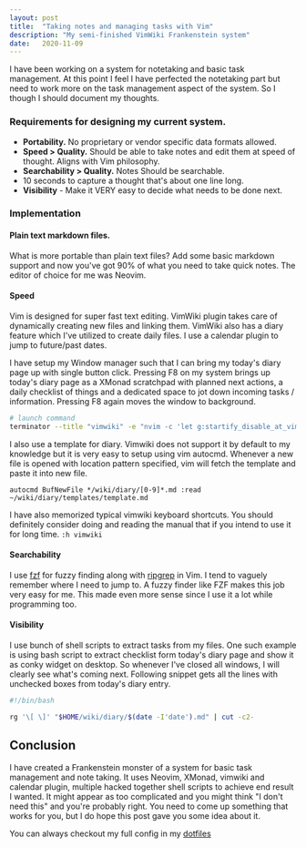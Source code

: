 ```yaml
---
layout: post
title:  "Taking notes and managing tasks with Vim"
description: "My semi-finished VimWiki Frankenstein system"
date:   2020-11-09
---
```



I have been working on a system for notetaking and basic task management. At this point I feel I have perfected the notetaking part but need to work more on the task management aspect of the system. So I though I should document my thoughts.

### Requirements for designing my current system.

- **Portability.** No proprietary or vendor specific data formats allowed.
- **Speed > Quality.** Should be able to take notes and edit them at speed of thought. Aligns with Vim philosophy.
- **Searchability > Quality.** Notes Should be searchable.
- 10 seconds to capture a thought that's about one line long.
- **Visibility** - Make it VERY easy to decide what needs to be done next.


### Implementation
#### Plain text markdown files.
What is more portable than plain text files? Add some basic markdown support and now you've got 90% of what you need to take quick notes. The editor of choice for me was Neovim.

#### Speed
Vim is designed for super fast text editing. VimWiki plugin takes care of dynamically creating new files and linking them.
VimWiki also has a diary feature which I've utilized to create daily files. I use a calendar plugin to jump to future/past dates.

I have setup my Window manager such that I can bring my today's diary page up with single button click. Pressing F8 on my system brings up today's diary page as a XMonad scratchpad with planned next actions, a daily checklist of things and a dedicated space to jot down incoming tasks / information. Pressing F8 again moves the window to background.

```bash
# launch command
terminator --title "vimwiki" -e "nvim -c 'let g:startify_disable_at_vimenter = 1' +VimwikiMakeDiaryNote"
```

I also use a template for diary. Vimwiki does not support it by default to my knowledge but it is very easy to setup using vim autocmd. Whenever a new file is opened with location pattern specified, vim will fetch the template and paste it into new file.

```vim
autocmd BufNewFile */wiki/diary/[0-9]*.md :read ~/wiki/diary/templates/template.md
```

I have also memorized typical vimwiki keyboard shortcuts. You should definitely consider doing and reading the manual that if you intend to use it for long time. `:h vimwiki`

#### Searchability
I use [fzf](https://github.com/junegunn/fzf.vim) for fuzzy finding along with [ripgrep](https://github.com/BurntSushi/ripgrep) in Vim. I tend to vaguely remember where I need to jump to. A fuzzy finder like FZF makes this job very easy for me. This made even more sense since I use it a lot while programming too.

#### Visibility
I use bunch of shell scripts to extract tasks from my files. One such example is using bash script to extract checklist form today's diary page and show it as conky widget on desktop. So whenever I've closed all windows, I will clearly see what's coming next. Following snippet gets all the lines with unchecked boxes from today's diary entry.

```bash
#!/bin/bash

rg '\[ \]' "$HOME/wiki/diary/$(date -I'date').md" | cut -c2-
```


## Conclusion
I have created a Frankenstein monster of a system for basic task management and note taking. It uses Neovim, XMonad, vimwiki and calendar plugin, multiple hacked together shell scripts to achieve end result I wanted. It might appear as too complicated and you might think "I don't need this" and you're probably right. You need to come up something that works for you, but I do hope this post gave you some idea about it.

You can always checkout my full config in my [dotfiles](https://github.com/ankush/dotfiles/)
